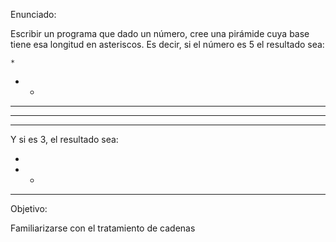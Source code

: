 Enunciado:

Escribir un programa que dado un número, cree una pirámide cuya base tiene esa longitud en asteriscos.
Es decir, si el número es 5 el resultado sea:

    *
   * *
  * * *
 * * * *
* * * * *

Y si es 3, el resultado sea:

  *
 * *
* * *

Objetivo:

Familiarizarse con el tratamiento de cadenas

